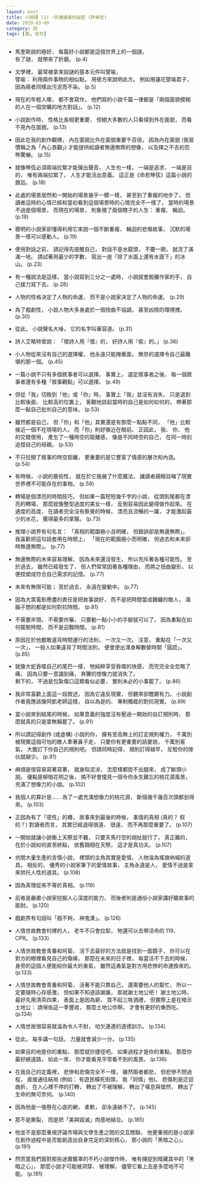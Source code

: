 ```yaml
---
layout: post
title: 小說課 (1) ─折磨讀者的祕密 (許榮哲)
date: 2019-03-09
category: 訣
tags: [書, 佳句]
---
```


- 馬奎斯說的極好， 每篇好小說都是這個世界上的一個謎。<br />
有了謎， 就帶來了折磨。 (p.4)

- 文學裡，
最常被拿來設謎的基本元件叫譬喻，<br />
譬喻： 利用兩件事物的相似點，
用彼方來說明此方。
例如用蓮花譬喻君子，
因為兩者同樣出污泥而不染。 (p.5)

<!--more-->

- 現在的年輕人哪，
都不會寫作，
他們寫的小說千篇一律都是「兩個面貌模糊的人在一個空曠的地方對話」。 (p.12)

- 小說創作時，
性格比長相更重要，
但絕大多數的人只看得到外在面貌，
而看不見內在面貌。 (p.13)

- 因此在我的創作觀裡，
內在面貌比外在面貌重要千百倍，
因為內在面貌 (我習慣稱之為「內心景觀」) 才能提供給讀者無邊無際的想像，
以及揮之不去的恐怖驚嚇。 (p.15)

- 就像琴弦必須兩端拉緊才能彈出聲音，
人生也一樣，
一端是追求，
一端是目的，
唯有兩端拉緊了，
人生才能活出意義。
這正是《命若琴弦》這篇小說的題旨。 (p.18)

- 此處的場景居然和一開始的場景幾乎一模一樣，
甚至到了重複的地步了，
但讀者這時的心情已經和當初看到這個場景時的心情完全不一樣了，
當時的場景不過是個場景，
而現在的場景，
則象徵了兩個瞎子的人生： 重複、 輪迴。 (p.19)

- 聰明的小說家卻懂得利用它來說一個不斷重複、 輪迴的悲傷故事，
沉默的場景一樣可以感動人。 (p.19)

- 使用對話之前，
請記得先提醒自己，
對話不是水龍頭，
不要一開，
就流了滿滿一地。
請試著用最少的字數，
寫出一座「除了水面上還有水面下」的冰山。 (p.23)


- 有一種說法是這樣，
當小說寫到三分之一處時，
小說就會脫離作家的手，
自己接力寫下去。 (p.28)


- 人物的性格決定了人物的命運，
而不是小說家決定了人物的命運。 (p.29)


- 為了戲劇性，
小說人物大多身處於一個扭曲不協調，
甚至凶險的環境裡。 (p.30)


- 從此，
小說聲名大噪，
它的名字叫華容道。 (p.31)


- 詩人艾略特曾說： 「壞詩人用『借』的，
好詩人用『偷』的。」 (p.36)


- 小人物從來沒有自己的選擇權，
他永遠只能掩著面，
無奈的選擇令自己最難堪的那一個。 (p.45)


- 一篇小說不只有多個敘事者可以選擇。
事實上，
選定敘事者之後，
每一個敘事者還有多種「敘事觀點」可以選擇。 (p.49)


- 但從「我」切換到「他」或「你」時，
事實上「我」並沒有消失，
只是退到比較後面、 比較高的位置上，
客觀地談起當時的自己是如何如何的，
帶著那麼一點自己批判自己的意味。 (p.53)


- 雖然都是自己，
但「你」和「他」其實還是有那麼一點點不同，
「他」比較接近一個不在現場的人，
而「你」則好像近在眼前。
正因此，
我、 你、 他的交錯使用，
產生了一種時空的距離感，
像是不同時空的自己，
在同一時刻追憶自己的母親。 (p.53)


- 不只拉開了敘事的時空距離，
更重要的是它豐富了情感的層次和內涵。 (p.54)


- 有時候，
小說的藝術性，
就在於它施展了什麼魔法，
讓讀者親眼目睹了現實世界裡不可能存在的事物。 (p.59)


- 轉場是個漂亮的時間技巧，
但如果一篇短短幾千字的小說，
從頭到尾都在漂亮的轉場，
那麼就像整型過度的美女一樣，
反倒容易因此變得做作起來。
在適度的高度，
在讀者完全沒有察覺的時候，
漂亮且流暢的一躍，
才能激起最少的水花，
獲得最多的掌聲。 (p.73)


- 推理小說界有句名言： 「真相的範圍極小且明確，
但錯誤卻是無邊無際」。
我喜歡把這句話套用在時間上，
「現在的範圍極小而明確，
但過去和未來卻時無邊無際」。 (p.77)


- 無邊無際的未來容易理解，
因為未來還沒發生，
所以充斥著各種可能性。
至於過去，
雖然已經發生了，
但人們常常因著各種理由，
而將之扭曲變形，
以便捏塑成符合自己需求的記憶。 (p.77)

- 未來有無限可能；
至於過去，
永遠在變動中。 (p.77)

- 因為大眾電影應盡的責任是把故事說好，
而不是把時間當成難纏的敵人，
滿腦子想的都是如何對抗時間。 (p.81)


- 不需要斧頭，
不需要炸藥，
只要動一點小小的手腳就可以了，
因為重點在如何擺脫時間，
而不是迎戰時間。 (p.81)


- 原因在於他膽敢違背時間運行的法則，
一次又一次。
注意，
重點在「一次又一次」，
一般人如果違背了時間法則，
便會使出渾身解數替時間「圓謊」。 (p.85)


- 就像大蛇吞噬自己的尾巴一樣，
牠純粹享受吞噬的快感，
而完完全全忽略了痛，
因為只要一意識到痛，
奔騰的想像力就消失了。<br />
剩下的，
不過是包紮傷口這類看似必要，
實則未必的小事罷了。 (p.86)


- 我非常喜歡上面這一段敘述，
因為它違反現實，
但聽來卻鏗鏘有力。
小說創作者竟應該像阿凱老師這樣，
自以為是的、 專制獨裁的對抗現實。 (p.89)


- 當小說來到結尾的時候，
如果意義的強度沒有壓過一開始的自訂規則時，
那麼就真的只是耍無賴罷了。 (p.91)


- 所以請記得創作 (或虛構) 小說的你，
擁有至高無上的訂定規則權力，
千萬別被現實這個可怕的敵人牽著鼻子走，
只要你有更重要的話要說，
千萬別客氣，
大膽訂下你自己的規則吧。
但請同時記得，
規則訂得越早，
反駁你的傢伙就越少。 (p.91)


- 麻煩是很容易寫著寫著，
就身陷泥淖，
怎麼樣都拔不出腿來，
成了斷頭小說。
優點是柳暗花明之後，
搞不好會撞見一個令你永生難忘的桃花源風景，
充滿了想像力的小說。 (p.102)


- 我個人的算計是...... 為了一處充滿想像力的桃花源，
斷個幾千幾百次頭都划得來。 (p.103)


- 正因為有了「感性」的樁，
故事來到最後的時候，
事情的真相 (真的？ 假的？)
對讀者而言，
其實已經退得很遠、 很遠，
而不再那麼重要了。 (p.107)


- 一開始就讓小說衝上天際並不難，
只要天馬行空的胡扯就行了，
真正難的，
在於小說如何直至終點，
依舊翱翔在天際，
這才是真功夫。 (p.107)


- 坊間大量生產的言情小說，
裡頭的主角其實是愛情，
人物淪為搖旗吶喊的道具。
相反的，
優秀的小說家筆下的愛情故事，
主角永遠是人，
愛情不過是拿來烘托人性的道具。 (p.108)


- 因為真理從來不等於真相。 (p.119)


- 前者是嚴肅小說家挖掘人心深度的能力，
而後者則是通俗小說家講好聽故事的能耐。 (p.120)


- 戲劇界有句話叫「戲不夠，
神鬼湊」。 (p.126)


- 人情世故教會村裡的人，
老牛不只會拉犁，
牠還可以去帶活命的 119、 CPR。 (p.133)


- 人情世故教會青番和阿菊，
活下去最好的方法就是找到一面鏡子，
你可以在對方的眼裡看見自己的傷痛，
那麼在未來的日子裡，
每當活不下去的時候，
身旁的這個人便能給你最大的勇氣，
雖然這勇氣是對方用悲慘的命運換來的。 (p.133)


- 人情世故教會青番和阿菊，
活著不能只靠自己，
還需要他人的幫忙，
所以一定要隨時心存感激，
但如果不知道該謝誰，
那就謝土地公吧！
謝土地公時，
最好先用清茶四果，
表面上是因為窮，
買不起三牲酒禮，
但實際上是在暗示土地公： 請保佑這一季豐收，
那麼土地公你啊，
才會有更好的東西吃。 (p.134)


- 人情世故很容易就淪為令人不耐，
哈欠連連的道德訓示。 (p.134)


- 從此，
每多講一句話，
力量就會減少一分。 (p.135)


- 如果目的地是你的重點，
那麼就抄捷徑吧。
如果過程才是你的重點，
那麼你最好繞遠路，
如此一來，
你才能看見平常看不到的風景。 (p.136)


- 在我自己的定義裡，
悲慘和悲傷完全不一樣，
雖然兩者都悲，
但悲慘不問過程，
直接通往結局 (例如： 有遊民橫死街頭，
我「同情」他)。
悲傷則是迂迴曲折，
在人心裡不停的打轉，
轉出了不被理解，
轉出了嘆息與愴然，
轉出了生命的無可奈何。 (p.140)


- 因為他是一張懸在心底的網，
柔軟， 卻永遠破不了。 (p.145)


- 那不是撕裂，
而是把「美與毀滅」肉感地結合。 (p.185)


- 他並不是那麼重視評論市場與文學生產之間的交互關聯，
他更重視的是小說家在創作過程中是否能創造出自身完足的深刻核心，
那小說的「黑暗之心」。 (p.191)


- 然而當我們面對那些迷霧籠罩的不朽小說傑作時，
唯有捕捉到暗藏其中的「黑暗之心」，
那麼小說才可能被洞穿、 被理解，
儘管它看上去是多麼地不可能。 (p.191)
